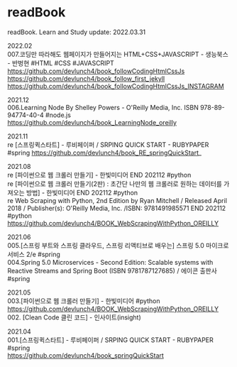 # readBook
readBook. Learn and Study
update: 2022.03.31


2022.02  
007.코딩만 따라해도 웹페이지가 만들어지는 HTML+CSS+JAVASCRIPT - 생능북스 - 반벙현 #HTML #CSS #JAVASCRIPT  
https://github.com/devlunch4/book_followCodingHtmlCssJs 
https://github.com/devlunch4/book_follow_first_jekyll 
https://github.com/devlunch4/book_followCodingHtmlCssJs_INSTAGRAM 

2021.12  
006.Learning Node By Shelley Powers - O'Reilly Media, Inc. ISBN 978-89-94774-40-4  #node.js  
https://github.com/devlunch4/book_LearningNode_oreilly  


2021.11  
re [스프링퀵스타트] - 루비페이퍼 / SRPING QUICK START - RUBYPAPER  #spring 
https://github.com/devlunch4/book_RE_springQuickStart_


2021.08  
re [파이썬으로 웹 크롤러 만들기] - 한빛미디어 END 202112    #python  
re [파이썬으로 웹 크롤러 만들기(2판) : 초간단 나만의 웹 크롤러로 원하는 데이터를 가져오는 방법] - 한빛미디어 END 202112    #python  
re Web Scraping with Python, 2nd Edition by Ryan Mitchell / Released April 2018 / Publisher(s): O'Reilly Media, Inc. /ISBN: 9781491985571  END 202112  #python  
https://github.com/devlunch4/BOOK_WebScrapingWithPython_OREILLY 


2021.06  
005.[스프링 부트와 스프링 클라우드, 스프링 리액티브로 배우는] 스프링 5.0 마이크로서비스 2/e  #spring  
004.Spring 5.0 Microservices - Second Edition: Scalable systems with Reactive Streams and Spring Boot (ISBN 9781787127685)  / 에이콘 출판사  #spring  


2021.05  
003.[파이썬으로 웹 크롤러 만들기] - 한빛미디어  #python  
https://github.com/devlunch4/BOOK_WebScrapingWithPython_OREILLY 
002. [Clean Code 클린 코드] - 인사이트(insight)   


2021.04  
001.[스프링퀵스타트] - 루비페이퍼 / SRPING QUICK START - RUBYPAPER  #spring  
https://github.com/devlunch4/book_springQuickStart  
